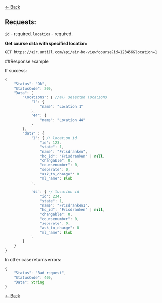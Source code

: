 [← Back](README.md)

## Requests:

`id` - required. 
`location` - required.

**Get course data with specified location:**

```
GET https://air.untill.com/api/air-bo-view/course?id=123456&location=1
```

##Response example

If success:

```javascript
{
    "Status": "Ok",
    "StatusCode": 200,
    "Data": {
        "locations": { //all selected locations
            "1": {
                "name": "Location 1"
            },
            "44": {
                "name": "Location 44"
            }
        },
        "data" : {
            "1": { // location id
                "id": 123,
                "state": 1,
                "name": "Frisdranken",
                "hq_id": "Frisdranken" | null,
                "changable": 0,
                "coursenumber": 0,
                "separate": 0,
                "ask_to_change": 0
                "ml_name": Blob
            },

            "44": { // location id
                "id": 234,
                "state": 1,
                "name": "Frisdranken1",
                "hq_id": "Frisdranken" | null,
                "changable": 0,
                "coursenumber": 0,
                "separate": 0,
                "ask_to_change": 0
                "ml_name": Blob
            }
        }
    }
}
```

In other case returns errors:

```javascript
{
    "Status": "Bad request",
    "StatusCode": 400,
    "Data": String
}
```

[← Back](README.md)